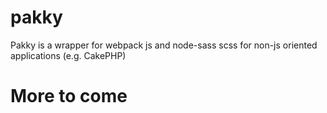 # pakky
Pakky is a wrapper for webpack js and node-sass scss for non-js oriented applications (e.g. CakePHP)

# More to come

